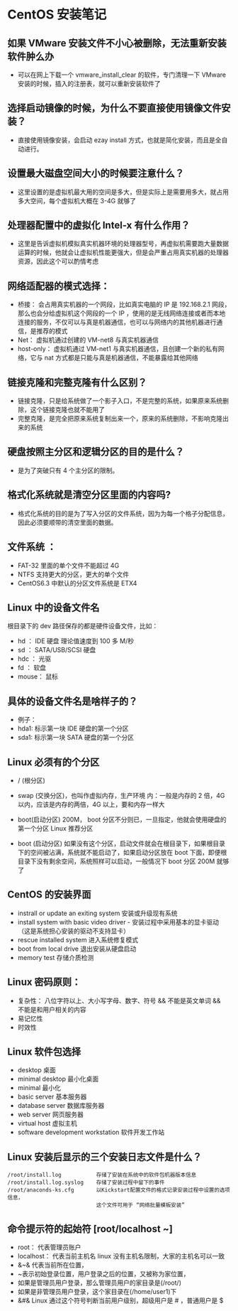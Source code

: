 # CentOS 安装笔记

## 如果 VMware 安装文件不小心被删除，无法重新安装软件肿么办

* 可以在网上下载一个 vmware_install_clear 的软件，专门清理一下 VMware 安装的时候，插入的注册表，就可以重新安装软件了

## 选择启动镜像的时候，为什么不要直接使用镜像文件安装？

* 直接使用镜像安装，会启动 ezay install 方式，也就是简化安装，而且是全自动进行。

## 设置最大磁盘空间大小的时候要注意什么？

* 这里设置的是虚拟机最大用的空间是多大，但是实际上是需要用多大，就占用多大空间，每个虚拟机大概在 3-4G 就够了

## 处理器配置中的虚拟化 Intel-x 有什么作用？

* 这里是告诉虚拟机模拟真实机器环境的处理器型号，再虚拟机需要跑大量数据运算的时候，他就会让虚拟机性能更强大，但是会严重占用真实机器的处理器资源，因此这个可以酌情考虑

## 网络适配器的模式选择：

* 桥接： 会占用真实机器的一个网段，比如真实电脑的 IP 是 192.168.2.1 网段，那么也会分给虚拟机这个网段的一个 IP ，使用的是无线网络连接或者而本地连接的服务，不仅可以与真是机器通信，也可以与网络内的其他机器进行通信，是推荐的模式
* Net： 虚拟机通过创建的 VM-net8 与真实机器通信
* host-only： 虚拟机通过 VM-net1 与真实机器通信，且创建一个新的私有网络，它与 nat 方式都是只能与真是机器通信，不能暴露给其他网络

## 链接克隆和完整克隆有什么区别？

* 链接克隆，只是给系统做了一个影子入口，不是完整的系统，如果原来系统删除，这个链接克隆也就不能用了
* 完整克隆，是完全把原来系统复制出来一个，原来的系统删除，不影响克隆出来的系统

## 硬盘按照主分区和逻辑分区的目的是什么？

* 是为了突破只有 4 个主分区的限制。

## 格式化系统就是清空分区里面的内容吗?

* 格式化系统的目的是为了写入分区的文件系统，因为为每一个格子分配信息，因此必须要顺带的清空里面的数据。

## 文件系统 ：

* FAT-32 里面的单个文件不能超过 4G
* NTFS 支持更大的分区，更大的单个文件
* CentOS6.3 中默认的分区文件系统是 ETX4

## Linux 中的设备文件名

根目录下的 dev 路径保存的都是硬件设备文件，比如：

* hd ： IDE 硬盘 理论值速度到 100 多 M/秒
* sd ： SATA/USB/SCSI 硬盘
* hdc ： 光驱
* fd ： 软盘
* mouse： 鼠标

## 具体的设备文件名是啥样子的？

* 例子：
* hda1: 标示第一块 IDE 硬盘的第一个分区
* sda1: 标示第一块 SATA 硬盘的第一个分区

## Linux 必须有的个分区

* / (根分区)
* swap (交换分区)，也叫作虚拟内存，生产环境 内：一般是内存的 2 倍，4G 以内，应该是内存的两倍，4G 以上，要和内存一样大
* boot(启动分区) 200M， boot 分区不分则已，一旦指定，他就会使用硬盘的第一个分区
  Linux 推荐分区

* boot (启动分区) 如果没有这个分区，启动文件就会在根目录下，如果根目录下的空间被沾满，系统就不能启动了，如果启动分区放在 boot 下面，即便根目录下没有剩余空间，系统照样可以启动，一般情况下 boot 分区 200M 就够了

## CentOS 的安装界面

* instrall or update an exiting system 安装或升级现有系统
* install system with basic video driver - 安装过程中采用基本的显卡驱动（这是系统担心安装的驱动不支持显卡）
* rescue installed system 进入系统修复模式
* boot from local drive 退出安装从硬盘启动
* memory test 存储介质检测

## Linux 密码原则：

* 复杂性： 八位字符以上、大小写字母、数字、符号 && 不能是英文单词 &&　不能是和用户相关的内容
* 易记忆性
* 时效性

## Linux 软件包选择

* desktop 桌面
* minimal desktop 最小化桌面
* minimal 最小化
* basic server 基本服务器
* database server 数据库服务器
* web server 网页服务器
* virtual host 虚拟主机
* software development workstation 软件开发工作站

## Linux 安装后显示的三个安装日志文件是什么？

    /root/install.log           存储了安装在系统中的软件包机器版本信息
    /root/install.log.syslog    存储了安装过程中留下的事件
    /root/anaconds-ks.cfg       以Kickstart配置文件的格式记录安装过程中设置的选项信息，
                                这个文件可用于 “网络批量模板安装”

## 命令提示符的起始符 [root/localhost ~]

* root： 代表管理员账户
* localhost： 代表当前主机名 linux 没有主机名限制，大家的主机名可以一致
* &~& 代表当前所在位置，
* ~表示初始登录位置，用户登录之后的位置，又被称为家位置，
* 如果是管理员用户登录，那么管理员用户的家目录是(/root/)
* 如果是非管理员用户登录，这个家目录在(/home/user1)下
* &#& Linux 通过这个符号判断当前用户级别，超级用户是 # ，普通用户是 $
